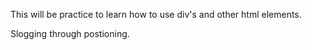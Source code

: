 This will be practice to learn how to use div's and other html elements. 

Slogging through postioning. 
